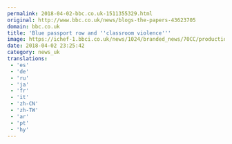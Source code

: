 ```yaml
---
permalink: 2018-04-02-bbc.co.uk-1511355329.html
original: http://www.bbc.co.uk/news/blogs-the-papers-43623705
domain: bbc.co.uk
title: 'Blue passport row and ''classroom violence'''
image: https://ichef-1.bbci.co.uk/news/1024/branded_news/70CC/production/_100667882_ft.jpg
date: 2018-04-02 23:25:42
category: news_uk
translations: 
 - 'es'
 - 'de'
 - 'ru'
 - 'ja'
 - 'fr'
 - 'it'
 - 'zh-CN'
 - 'zh-TW'
 - 'ar'
 - 'pt'
 - 'hy'
---
```


